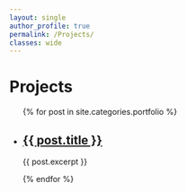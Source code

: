 ```yaml
---
layout: single
author_profile: true
permalink: /Projects/
classes: wide
---
```


<p>
</p>

Projects
====================

<style>

.grid-container {
  display: grid;
  grid-template-columns: 49% 49%;
  background-color: #ffffff;
  padding: 10px;
}
.grid-item {
  background-color: #ffffff;
  border: 0px solid #ffffff;
  padding: 10px;
  text-align: center;
}

</style>
<ul>
  {% for post in site.categories.portfolio %}
      <li>
        <h2><a href="{{ post.url }}">{{ post.title }}</a></h2>
        <p>{{ post.excerpt }}</p>
      </li>
   {% endfor %}
</ul>
<p align="justify">

